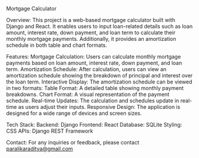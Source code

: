 Mortgage Calculator

Overview:
This project is a web-based mortgage calculator built with Django and React. It enables users to input loan-related details such as loan amount, interest rate, down payment, and loan term to calculate their monthly mortgage payments. Additionally, it provides an amortization schedule in both table and chart formats.

Features:
Mortgage Calculation: Users can calculate monthly mortgage payments based on loan amount, interest rate, down payment, and loan term.
Amortization Schedule: After calculation, users can view an amortization schedule showing the breakdown of principal and interest over the loan term.
Interactive Display: The amortization schedule can be viewed in two formats:
Table Format: A detailed table showing monthly payment breakdowns.
Chart Format: A visual representation of the payment schedule.
Real-time Updates: The calculation and schedules update in real-time as users adjust their inputs.
Responsive Design: The application is designed for a wide range of devices and screen sizes.

Tech Stack:
Backend: Django
Frontend: React
Database: SQLite
Styling: CSS
APIs: Django REST Framework

Contact:
For any inquiries or feedback, please contact paralikaraditya@gmail.com
